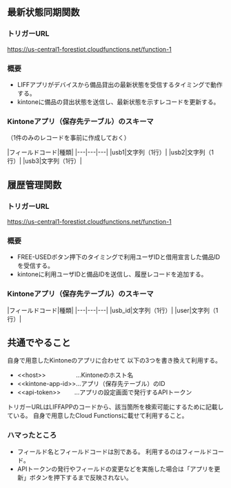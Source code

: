 ## 最新状態同期関数
### トリガーURL
https://us-central1-forestiot.cloudfunctions.net/function-1 
### 概要
- LIFFアプリがデバイスから備品貸出の最新状態を受信するタイミングで動作する。
- kintoneに備品の貸出状態を送信し、最新状態を示すレコードを更新する。

### Kintoneアプリ（保存先テーブル）のスキーマ 
（1件のみのレコードを事前に作成しておく）

|フィールドコード|種類|
|---|---|---|
|usb1|文字列（1行）|
|usb2|文字列（1行）|
|usb3|文字列（1行）|

## 履歴管理関数
### トリガーURL
https://us-central1-forestiot.cloudfunctions.net/function-1 
### 概要
- FREE-USEDボタン押下のタイミングで利用ユーザIDと借用宣言した備品IDを受信する。
- kintoneに利用ユーザIDと備品IDを送信し、履歴レコードを追加する。

### Kintoneアプリ（保存先テーブル）のスキーマ 

|フィールドコード|種類|
|---|---|---|
|usb_id|文字列（1行）|
|user|文字列（1行）|


## 共通でやること

自身で用意したKintoneのアプリに合わせて
以下の3つを書き換えて利用する。
- <\<host>>　　　　　…Kintoneのホスト名
- <\<kintone-app-id>>…アプリ（保存先テーブル）のID
- <\<api-token>>　　 …アプリの設定画面で発行するAPIトークン

トリガーURLはLIFFAPPのコードから、該当箇所を検索可能にするために記載している。
自身で用意したCloud Functionsに載せて利用すること。

### ハマったところ
- フィールド名とフィールドコードは別である。 利用するのはフィールドコード。
- APIトークンの発行やフィールドの変更などを実施した場合は「アプリを更新」ボタンを押下するまで反映されない。
